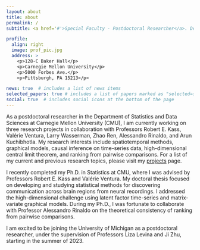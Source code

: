```yaml
---
layout: about
title: about
permalink: /
subtitle: <a href='#'>Special Faculty - Postdoctoral Researcher</a>. Department of Statistics & Data Sciences, Carnegie Mellon University.

profile:
  align: right
  image: prof_pic.jpg
  address: >
    <p>128-C Baker Hall</p> 
    <p>Carnegie Mellon University</p>
    <p>5000 Forbes Ave.</p>
    <p>Pittsburgh, PA 15213</p>

news: true  # includes a list of news items
selected_papers: true # includes a list of papers marked as "selected={true}"
social: true  # includes social icons at the bottom of the page
---
```


As a postdoctoral researcher in the Department of Statistics and Data Sciences at Carnegie Mellon University (CMU), I am currently working on three research projects in collaboration with Professors Robert E. Kass, Valérie Ventura, Larry Wasserman, Zhao Ren, Alessandro Rinaldo, and Arun Kuchibhotla. My research interests include spatiotemporal methods, graphical models, causal inference on time-series data, high-dimensional central limit theorem, and ranking from pairwise comparisons. For a list of my current and previous research topics, please visit my [projects](/projects/) page.

I recently completed my Ph.D. in Statistics at CMU, where I was advised by Professors Robert E. Kass and Valérie Ventura. My doctoral thesis focused on developing and studying statistical methods for discovering communication across brain regions from neural recordings. I addressed the high-dimensional challenge using latent factor time-series and matrix-variate graphical models. During my Ph.D., I was fortunate to collaborate with Professor Alessandro Rinaldo on the theoretical consistency of ranking from pairwise comparisons.

I am excited to be joining the University of Michigan as a postdoctoral researcher, under the supervision of Professors Liza Levina and Ji Zhu, starting in the summer of 2023.